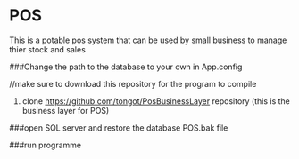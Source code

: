 # POS
This is a potable pos system that can be used by small business to manage thier stock and sales

###Change the path to the database to your own in App.config

//make sure to download this repository for the program to compile
1. clone https://github.com/tongot/PosBusinessLayer repository (this is the business layer for POS)

###open SQL server and restore the database POS.bak file

###run programme


